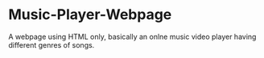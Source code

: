 # Music-Player-Webpage
A webpage using HTML only, basically an onlne music video player having different genres of songs.
